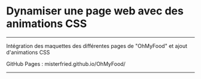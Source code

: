 # Dynamiser une page web avec des animations CSS

***
Intégration des maquettes des différentes pages de "OhMyFood" et ajout d'animations CSS

GitHub Pages : misterfried.github.io/OhMyFood/

***
